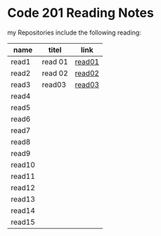 # Code 201 Reading Notes

my Repositories include the following reading:

| name       | titel  | link                                                                 
|------------|--------|------------------------------------------------------------------|
| read1      |read 01 |[read01]( https://saharkhaled89.github.io/reading-notes/class-01) |   
| read2      |read 02 |[read02](                                                        )|                                                 
| read3      |read03  |[read03](  https://saharkhaled89.github.io/reading-notes )        |                                                 
| read4      |        |   |   
| read5      |        |   |   
| read6      |        |   |   
| read7      |        |   |   
| read8      |        |   |   
| read9      |        |   |   
| read10     |        |   |   
| read11     |        |   |   
| read12     |        |   |   
| read13     |        |   |   
| read14     |        |   |   
| read15     |        |   |   
